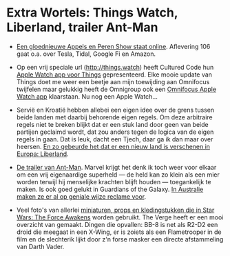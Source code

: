 # Extra Wortels: Things Watch, Liberland, trailer Ant-Man

- [Een gloednieuwe Appels en Peren Show staat online](http://appelsenperenshow.nl/aflevering/2015/4/23/106-zelfrijdende-mesh-rocket-science-rubber-batterijen-infrastructuur). Aflevering 106 gaat o.a. over Tesla, Tidal, Google Fi en Amazon.

- Op een vrij speciale url (http://things.watch) heeft Cultured Code hun [Apple Watch app voor Things](http://things.watch) gepresenteerd. Elke mooie update van Things doet me weer een beetje aan mijn toewijding aan Omnifocus twijfelen maar gelukkig heeft de Omnigroup ook een [Omnifocus Apple Watch app](https://support.omnigroup.com/omnifocus-on-apple-watch) klaarstaan. Nu nog een Apple Watch…

- Servië en Kroatië hebben allebei een eigen idee over de grens tussen beide landen met daarbij behorende eigen regels. Om deze arbitraire regels niet te breken blijkt dat er een stuk land door geen van beide partijen geclaimd wordt, dat zou anders tegen de logica van de eigen regels in gaan. Dat is leuk, dacht een Tjech, daar ga ik dan maar over heersen. [En zo gebeurde het dat er een nieuw land is verschenen in Europa: Liberland](http://littlerock.com.mt/news/this-man-just-claimed-a-new-european-nation-160000-people-already-want-to-live-there/).

- [De trailer van Ant-Man](http://trailers.apple.com/trailers/marvel/antman/). Marvel krijgt het denk ik toch weer voor elkaar om een vrij eigenaardige superheld — de held kan zo klein als een mier worden terwijl hij menselijke krachten blijft houden — toegankelijk te maken. Is ook goed gelukt in Guardians of the Galaxy. [In Australie maken ze er al op geniale wijze reclame voor](http://screencrush.com/tiny-ant-man-billboards/).

- Veel foto's van allerlei [miniaturen, props en kledingstukken die in Star Wars: The Force Awakens](http://www.theverge.com/2015/4/20/8457705/star-wars-the-force-awakens-props-celebration) worden gebruikt. The Verge heeft er een mooi overzicht van gemaakt. Dingen die opvallen: BB-8 is net als R2-D2 een droid die meegaat in een X-Wing, er is zoiets als een Flametrooper in de film en de slechterik lijkt door z'n forse masker een directe afstammeling van Darth Vader.


